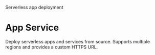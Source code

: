 Serverless app deployment

# App Service

Deploy serverless apps and services from source. Supports multiple regions and provides a custom HTTPS URL. 
